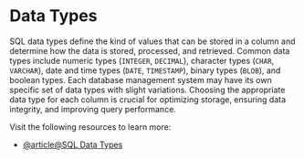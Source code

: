 # Data Types

SQL data types define the kind of values that can be stored in a column and determine how the data is stored, processed, and retrieved. Common data types include numeric types (`INTEGER`, `DECIMAL`), character types (`CHAR`, `VARCHAR`), date and time types (`DATE`, `TIMESTAMP`), binary types (`BLOB`), and boolean types. Each database management system may have its own specific set of data types with slight variations. Choosing the appropriate data type for each column is crucial for optimizing storage, ensuring data integrity, and improving query performance.

Visit the following resources to learn more:

- [@article@SQL Data Types](https://www.digitalocean.com/community/tutorials/sql-data-types)